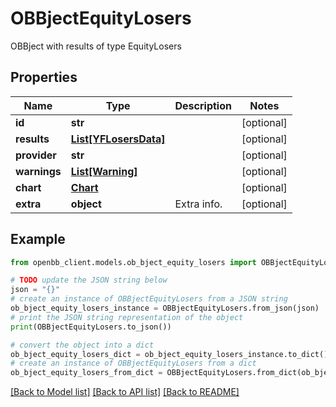 # OBBjectEquityLosers

OBBject with results of type EquityLosers

## Properties

Name | Type | Description | Notes
------------ | ------------- | ------------- | -------------
**id** | **str** |  | [optional] 
**results** | [**List[YFLosersData]**](YFLosersData.md) |  | [optional] 
**provider** | **str** |  | [optional] 
**warnings** | [**List[Warning]**](Warning.md) |  | [optional] 
**chart** | [**Chart**](Chart.md) |  | [optional] 
**extra** | **object** | Extra info. | [optional] 

## Example

```python
from openbb_client.models.ob_bject_equity_losers import OBBjectEquityLosers

# TODO update the JSON string below
json = "{}"
# create an instance of OBBjectEquityLosers from a JSON string
ob_bject_equity_losers_instance = OBBjectEquityLosers.from_json(json)
# print the JSON string representation of the object
print(OBBjectEquityLosers.to_json())

# convert the object into a dict
ob_bject_equity_losers_dict = ob_bject_equity_losers_instance.to_dict()
# create an instance of OBBjectEquityLosers from a dict
ob_bject_equity_losers_from_dict = OBBjectEquityLosers.from_dict(ob_bject_equity_losers_dict)
```
[[Back to Model list]](../README.md#documentation-for-models) [[Back to API list]](../README.md#documentation-for-api-endpoints) [[Back to README]](../README.md)


